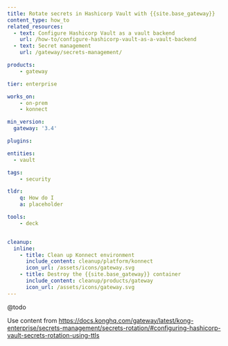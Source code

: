 ```yaml
---
title: Rotate secrets in Hashicorp Vault with {{site.base_gateway}}
content_type: how_to
related_resources:
  - text: Configure Hashicorp Vault as a vault backend
    url: /how-to/configure-hashicorp-vault-as-a-vault-backend
  - text: Secret management
    url: /gateway/secrets-management/

products:
    - gateway

tier: enterprise

works_on:
    - on-prem
    - konnect

min_version:
  gateway: '3.4'

plugins:

entities: 
  - vault

tags:
    - security

tldr:
    q: How do I 
    a: placeholder

tools:
    - deck


cleanup:
  inline:
    - title: Clean up Konnect environment
      include_content: cleanup/platform/konnect
      icon_url: /assets/icons/gateway.svg
    - title: Destroy the {{site.base_gateway}} container
      include_content: cleanup/products/gateway
      icon_url: /assets/icons/gateway.svg
---
```


@todo

Use content from https://docs.konghq.com/gateway/latest/kong-enterprise/secrets-management/secrets-rotation/#configuring-hashicorp-vault-secrets-rotation-using-ttls 